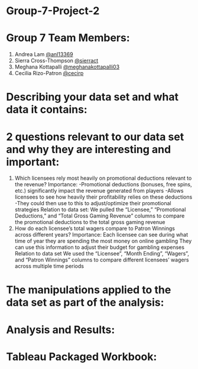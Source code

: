 # Group-7-Project-2

# Group 7 Team Members:
1. Andrea Lam [@anl13369](https://github.com/anl13369)
2. Sierra Cross-Thompson [@sierract](https://github.com/sierract)
3. Meghana Kottapalli [@meghanakottapalli03](https://github.com/MeghanaKottapalli03)
4. Cecilia Rizo-Patron [@cecirp](https://github.com/cecirp)

# Describing your data set and what data it contains:

# 2 questions relevant to our data set and why they are interesting and important:
1. Which licensees rely most heavily on promotional deductions relevant to the revenue?
  Importance:
              -Promotional deductions (bonuses, free spins, etc.) significantly impact the revenue generated from players
              -Allows licensees to see how heavily their profitability relies on these deductions
              -They could then use to this to adjust/optimize their promotional strategies
  Relation to data set:
              We pulled the “Licensee,” “Promotional Deductions,” and “Total Gross Gaming Revenue” columns to compare the promotional deductions to the total gross gaming revenue
2. How do each licensee’s total wagers compare to Patron Winnings across different years?
  Importance:
              Each licensee can see during what time of year they are spending the most money on online gambling
              They can use this information to adjust their budget for gambling expenses
  Relation to data set
              We used the “Licensee”, “Month Ending”, “Wagers”, and “Patron Winnings” columns to compare different licensees’ wagers across multiple time periods

# The manipulations applied to the data set as part of the analysis:

# Analysis and Results:

# Tableau Packaged Workbook:
